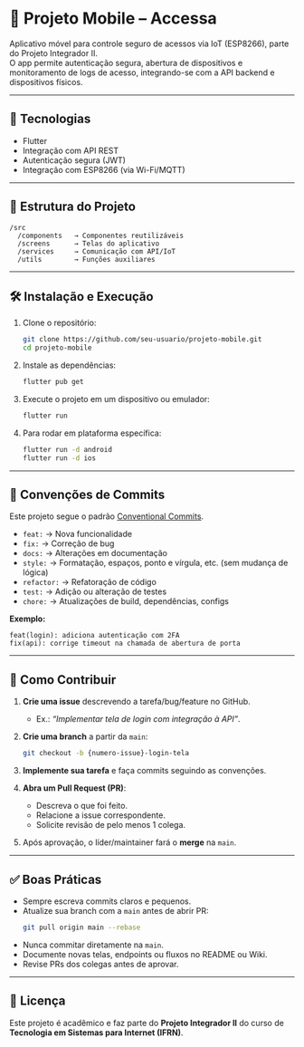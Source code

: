 # 📱 Projeto Mobile – Accessa

Aplicativo móvel para controle seguro de acessos via IoT (ESP8266), parte do Projeto Integrador II.  
O app permite autenticação segura, abertura de dispositivos e monitoramento de logs de acesso, integrando-se com a API backend e dispositivos físicos.

---

## 🚀 Tecnologias
- Flutter
- Integração com API REST
- Autenticação segura (JWT)
- Integração com ESP8266 (via Wi-Fi/MQTT)

---

## 📂 Estrutura do Projeto
```
/src
  /components   → Componentes reutilizáveis
  /screens      → Telas do aplicativo
  /services     → Comunicação com API/IoT
  /utils        → Funções auxiliares
```

---

## 🛠️ Instalação e Execução

1. Clone o repositório:
   ```bash
   git clone https://github.com/seu-usuario/projeto-mobile.git
   cd projeto-mobile
   ```

2. Instale as dependências:
   ```bash
   flutter pub get
   ```

3. Execute o projeto em um dispositivo ou emulador:
   ```bash
   flutter run
   ```

4. Para rodar em plataforma específica:
   ```bash
   flutter run -d android
   flutter run -d ios
   ```

---

## 📌 Convenções de Commits

Este projeto segue o padrão [Conventional Commits](https://www.conventionalcommits.org/).

- `feat:` → Nova funcionalidade  
- `fix:` → Correção de bug  
- `docs:` → Alterações em documentação  
- `style:` → Formatação, espaços, ponto e vírgula, etc. (sem mudança de lógica)  
- `refactor:` → Refatoração de código  
- `test:` → Adição ou alteração de testes  
- `chore:` → Atualizações de build, dependências, configs  

**Exemplo:**
```
feat(login): adiciona autenticação com 2FA
fix(api): corrige timeout na chamada de abertura de porta
```

---

## 🌱 Como Contribuir

1. **Crie uma issue** descrevendo a tarefa/bug/feature no GitHub.  
   - Ex.: *“Implementar tela de login com integração à API”*.  

2. **Crie uma branch** a partir da `main`:
   ```bash
   git checkout -b {numero-issue}-login-tela
   ```

3. **Implemente sua tarefa** e faça commits seguindo as convenções.  

4. **Abra um Pull Request (PR)**:  
   - Descreva o que foi feito.  
   - Relacione a issue correspondente.  
   - Solicite revisão de pelo menos 1 colega.  

5. Após aprovação, o líder/maintainer fará o **merge** na `main`.

---

## ✅ Boas Práticas

- Sempre escreva commits claros e pequenos.  
- Atualize sua branch com a `main` antes de abrir PR:  
  ```bash
  git pull origin main --rebase
  ```
- Nunca commitar diretamente na `main`.  
- Documente novas telas, endpoints ou fluxos no README ou Wiki.  
- Revise PRs dos colegas antes de aprovar.  

---

## 📖 Licença
Este projeto é acadêmico e faz parte do **Projeto Integrador II** do curso de **Tecnologia em Sistemas para Internet (IFRN)**.  
